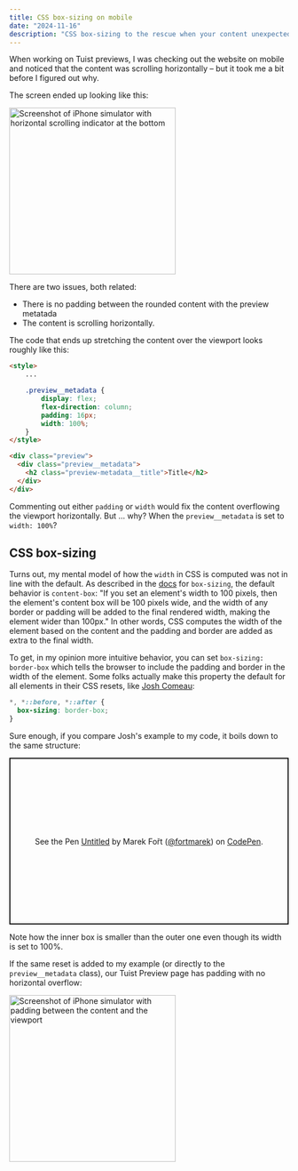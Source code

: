 ```yaml
---
title: CSS box-sizing on mobile
date: "2024-11-16"
description: "CSS box-sizing to the rescue when your content unexpectedly scrolls horizontally"
---
```


When working on Tuist previews, I was checking out the website on mobile and noticed that the content was scrolling horizontally – but it took me a bit before I figured out why.

The screen ended up looking like this:

<img src="/img/css-box-sizing/preview-with-scrolling-indicator.png" width=300px alt="Screenshot of iPhone simulator with horizontal scrolling indicator at the bottom"></img>

There are two issues, both related:
- There is no padding between the rounded content with the preview metatada
- The content is scrolling horizontally.

The code that ends up stretching the content over the viewport looks roughly like this:
```html
<style>
    ...

    .preview__metadata {
        display: flex;
        flex-direction: column;
        padding: 16px;
        width: 100%;
    }
</style>

<div class="preview">
  <div class="preview__metadata">
    <h2 class="preview-metadata__title">Title</h2>
  </div>
</div>
```

Commenting out either `padding` or `width` would fix the content overflowing the viewport horizontally. But ... why? When the `preview__metadata` is set to `width: 100%`?

## CSS box-sizing

Turns out, my mental model of how the `width` in CSS is computed was not in line with the default. As described in the [docs](https://developer.mozilla.org/en-US/docs/Web/CSS/box-sizing) for `box-sizing`, the default behavior is `content-box`: "If you set an element's width to 100 pixels, then the element's content box will be 100 pixels wide, and the width of any border or padding will be added to the final rendered width, making the element wider than 100px." In other words, CSS computes the width of the element based on the content and the padding and border are added as extra to the final width.

To get, in my opinion more intuitive behavior, you can set `box-sizing: border-box` which tells the browser to include the padding and border in the width of the element. Some folks actually make this property the default for all elements in their CSS resets, like [Josh Comeau](https://www.joshwcomeau.com/css/custom-css-reset/#one-box-sizing-model-2):
```css
*, *::before, *::after {
  box-sizing: border-box;
}
```

Sure enough, if you compare Josh's example to my code, it boils down to the same structure:
<p class="codepen" data-height="300" data-default-tab="html,result" data-slug-hash="vYoMxoy" data-pen-title="Untitled" data-user="fortmarek" style="height: 300px; box-sizing: border-box; display: flex; align-items: center; justify-content: center; border: 2px solid; margin: 1em 0; padding: 1em;">
  <span>See the Pen <a href="https://codepen.io/fortmarek/pen/vYoMxoy">
  Untitled</a> by Marek Fořt (<a href="https://codepen.io/fortmarek">@fortmarek</a>)
  on <a href="https://codepen.io">CodePen</a>.</span>
</p>
<script async src="https://cpwebassets.codepen.io/assets/embed/ei.js"></script>

Note how the inner box is smaller than the outer one even though its width is set to 100%.

If the same reset is added to my example (or directly to the `preview__metadata` class), our Tuist Preview page has padding with no horizontal overflow:

<img src="/img/css-box-sizing/preview-with-no-overflow.png" width=300px alt="Screenshot of iPhone simulator with padding between the content and the viewport"></img>
